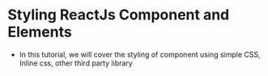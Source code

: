 # Styling ReactJs Component and Elements 
- In this tutorial, we will cover the styling of component using simple CSS, Inline css, other third party library
 
 
